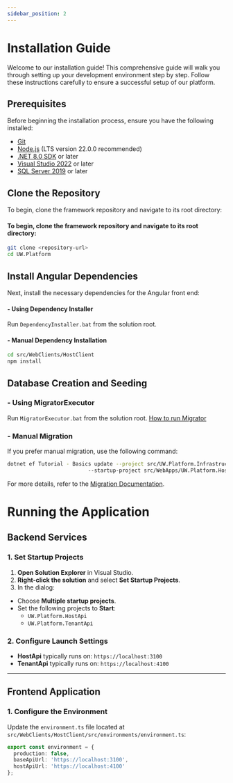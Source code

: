 ```yaml
---
sidebar_position: 2
---
```


# Installation Guide

Welcome to our installation guide! This comprehensive guide will walk you through setting up your development environment step by step. Follow these instructions carefully to ensure a successful setup of our platform.


## Prerequisites

Before beginning the installation process, ensure you have the following installed:
- [Git](https://git-scm.com/downloads)
- [Node.js](https://nodejs.org/en/download) (LTS version 22.0.0 recommended)
- [.NET 8.0 SDK](https://dotnet.microsoft.com/en-us/download/dotnet/8.0) or later
- [Visual Studio 2022](https://visualstudio.microsoft.com/downloads/) or later
- [SQL Server 2019](https://www.microsoft.com/en-us/sql-server/sql-server-downloads) or later



## Clone the Repository

To begin, clone the framework repository and navigate to its root directory:

#### To begin, clone the framework repository and navigate to its root directory:

```bash
git clone <repository-url>
cd UW.Platform
```




## Install Angular Dependencies

Next, install the necessary dependencies for the Angular front end:
#### - Using Dependency Installer

Run `DependencyInstaller.bat` from the solution root.
#### - Manual Dependency Installation
```bash
cd src/WebClients/HostClient
npm install
```


## Database Creation and Seeding

### - Using MigratorExecutor

Run `MigratorExecutor.bat` from the solution root. [How to run Migrator](/docs/Tutorial%20-%20Basics/migrator)

### - Manual Migration
If you prefer manual migration, use the following command:

  ```bash
  dotnet ef Tutorial - Basics update --project src/UW.Platform.Infrastructure 
                            --startup-project src/WebApps/UW.Platform.HostApi
  ```

For more details, refer to the [Migration Documentation](/docs/Tutorial%20-%20Basics/migrator).


# Running the Application

## Backend Services

### 1. Set Startup Projects
1. **Open Solution Explorer** in Visual Studio.
2. **Right-click the solution** and select **Set Startup Projects**.
3. In the dialog:
- Choose **Multiple startup projects**.
- Set the following projects to **Start**:
    - `UW.Platform.HostApi`
    - `UW.Platform.TenantApi`

### 2. Configure Launch Settings
- **HostApi** typically runs on: `https://localhost:3100`
- **TenantApi** typically runs on: `https://localhost:4100`

---

## Frontend Application

### 1. Configure the Environment
Update the `environment.ts` file located at `src/WebClients/HostClient/src/environments/environment.ts`:

```typescript
export const environment = {
  production: false,
  baseApiUrl: 'https://localhost:3100',
  hostApiUrl: 'https://localhost:4100'
};
```
